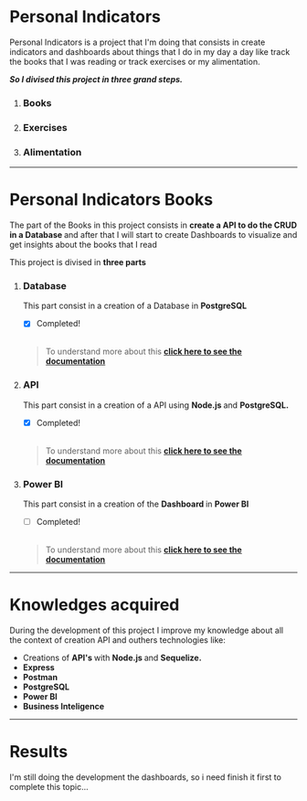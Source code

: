 <h1> Personal Indicators </h1>
<p> 
Personal Indicators is a project that I'm doing that consists in create indicators and dashboards about things that I do in my day a day like track the books that I was reading or track exercises or my alimentation.
</p>

<p> <strong><i>
So I divised this project in three grand steps.
</i></strong></p>



<ol>
<li> <h3> <strong> Books </strong> </h3> </li>
<li> <h3> <strong> Exercises </strong> </h3> </li>
<li> <h3> <strong> Alimentation </strong> </h3> </li>
</ol>

<hr>

<h1> Personal Indicators Books </h1>

<p>  
The part of the Books in this project consists in <strong> create a API to do the CRUD in a Database </strong> and after that I will start to create Dashboards to visualize and get insights about the books that I read
</p>
<p> This project is divised in <strong> three parts </strong>

<ol>
<li> <h3> <strong> Database </strong> </h3> </li>
<p> This part consist in a creation of a Database in <b> PostgreSQL </b> <br>

- [x] Completed!  

<br>

<blockquote>To understand more about this <strong><u> <a href='https://github.com/zThanael/Personal-Indicators-Books/blob/main/Documentation/DataBase.md'> click here to see the documentation </a></u></strong> </blockquote>
</p>

<li> <h3> <strong> API </strong> </h3> </li>

<p> This part consist in a creation of a API using <strong> Node.js </strong> and <strong> PostgreSQL. </strong> <br>

- [x] Completed!  

<br>


<blockquote>To understand more about this  <strong><u> <a href='https://github.com/zThanael/Personal-Indicators-Books/blob/main/Documentation/Api.md'> click here to see the documentation </a></u></strong> </blockquote>
</p>

<li> <h3> <strong> Power BI </strong> </h3> </li>
<p> This part consist in a creation of the <strong> Dashboard </strong> in <strong> Power BI </strong> <br>


- [ ] Completed!  

<br>

<blockquote>To understand more about this  <strong><u> <a href='https://github.com/zThanael/Personal-Indicators-Books/blob/main/Documentation/PowerBI.md'> click here to see the documentation </a></u></strong> </blockquote></p>

</ol>

<hr>

<h1> Knowledges acquired </h1>
<p> 
During the development of this project I improve my knowledge about all the context of creation API and outhers technologies like:
</p>
<ul>
<li> Creations of <strong> API's </strong> with <strong> Node.js </strong> and <strong> Sequelize. </strong> </li>
<li> <strong> Express </strong></li>
<li> <strong> Postman </strong></li>
<li> <strong> PostgreSQL </strong></li>
<li> <strong> Power BI </strong></li>
<li> <strong> Business Inteligence </strong></li>
</ul>

<hr>

<h1> Results </h1>
<p> I'm still doing the development the dashboards, so i need finish it first to complete this topic... </p>